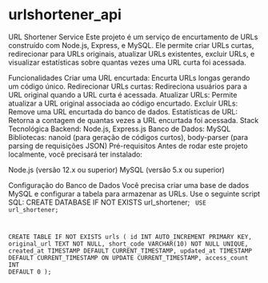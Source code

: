 # urlshortener_api
URL Shortener Service
Este projeto é um serviço de encurtamento de URLs construído com Node.js, Express, e MySQL. Ele permite criar URLs curtas, redirecionar para URLs originais, atualizar URLs existentes, excluir URLs, e visualizar estatísticas sobre quantas vezes uma URL curta foi acessada.

Funcionalidades
Criar uma URL encurtada: Encurta URLs longas gerando um código único.
Redirecionar URLs curtas: Redireciona usuários para a URL original quando a URL curta é acessada.
Atualizar URLs: Permite atualizar a URL original associada ao código encurtado.
Excluir URLs: Remove uma URL encurtada do banco de dados.
Estatísticas de URL: Retorna a contagem de quantas vezes a URL encurtada foi acessada.
Stack Tecnológica
Backend: Node.js, Express.js
Banco de Dados: MySQL
Bibliotecas: nanoid (para geração de códigos curtos), body-parser (para parsing de requisições JSON)
Pré-requisitos
Antes de rodar este projeto localmente, você precisará ter instalado:

Node.js (versão 12.x ou superior)
MySQL (versão 5.x ou superior)

Configuração do Banco de Dados
Você precisa criar uma base de dados MySQL e configurar a tabela para armazenar as URLs. Use o seguinte script SQL:
CREATE DATABASE IF NOT EXISTS url_shortener;
<code>
USE url_shortener;

CREATE TABLE IF NOT EXISTS urls (
    id INT AUTO_INCREMENT PRIMARY KEY,
    original_url TEXT NOT NULL,
    short_code VARCHAR(10) NOT NULL UNIQUE,
    created_at TIMESTAMP DEFAULT CURRENT_TIMESTAMP,
    updated_at TIMESTAMP DEFAULT CURRENT_TIMESTAMP ON UPDATE CURRENT_TIMESTAMP,
    access_count INT DEFAULT 0
);

<code/>
